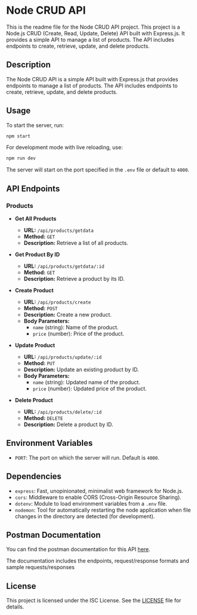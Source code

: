 # Node CRUD API

This is the readme file for the Node CRUD API project.
This project is a Node.js CRUD (Create, Read, Update, Delete) API built with Express.js. It provides a simple API to manage a list of products. The API includes endpoints to create, retrieve, update, and delete products.

## Description
The Node CRUD API is a simple API built with Express.js that provides endpoints to manage a list of products. The API includes endpoints to create, retrieve, update, and delete products.


## Usage

To start the server, run:

```bash
npm start
```

For development mode with live reloading, use:

```bash
npm run dev
```

The server will start on the port specified in the `.env` file or default to `4000`.

## API Endpoints

### Products

- **Get All Products**

  - **URL:** `/api/products/getdata`
  - **Method:** `GET`
  - **Description:** Retrieve a list of all products.

- **Get Product By ID**

  - **URL:** `/api/products/getdata/:id`
  - **Method:** `GET`
  - **Description:** Retrieve a product by its ID.

- **Create Product**

  - **URL:** `/api/products/create`
  - **Method:** `POST`
  - **Description:** Create a new product.
  - **Body Parameters:**
    - `name` (string): Name of the product.
    - `price` (number): Price of the product.

- **Update Product**

  - **URL:** `/api/products/update/:id`
  - **Method:** `PUT`
  - **Description:** Update an existing product by ID.
  - **Body Parameters:**
    - `name` (string): Updated name of the product.
    - `price` (number): Updated price of the product.

- **Delete Product**

  - **URL:** `/api/products/delete/:id`
  - **Method:** `DELETE`
  - **Description:** Delete a product by ID.

## Environment Variables

- `PORT`: The port on which the server will run. Default is `4000`.

## Dependencies

- `express`: Fast, unopinionated, minimalist web framework for Node.js.
- `cors`: Middleware to enable CORS (Cross-Origin Resource Sharing).
- `dotenv`: Module to load environment variables from a `.env` file.
- `nodemon`: Tool for automatically restarting the node application when file changes in the directory are detected (for development).

## Postman Documentation

You can find the postman documentation for this API [here](https://documenter.getpostman.com/view/37421127/2sB2qdhfYQ).

The documentation includes the endpoints, request/response formats and sample requests/responses

## License

This project is licensed under the ISC License. See the [LICENSE](LICENSE) file for details.

